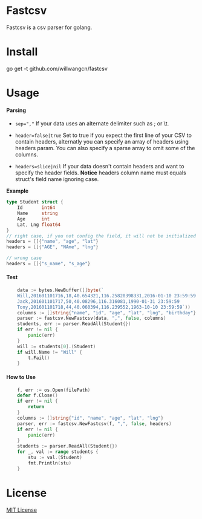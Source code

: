 # Fastcsv
Fastcsv is a csv parser for golang.

# Install
go get -t github.com/willwangcn/fastcsv

# Usage
#### Parsing
- `sep=","` If your data uses an alternate delimiter such as ; or \t.

- `header=false|true`  Set to true if you expect the first line of your CSV to contain headers, alternatly you can specify an array of headers using headers param. You can also specify a sparse array to omit some of the columns.

- `headers=slice|nil` If your data doesn't contain headers and want to specify the header fields.
**Notice** headers column name must equals struct's field name ignoring case.

**Example**

```go
type Student struct {
	Id       int64
	Name     string
	Age      int
	Lat, Lng float64
}
// right case, if you not config the field, it will not be initialized
headers = []{"name", "age", "lat"}
headers = []{"AGE", "NAme", "lng"}

// wrong case
headers = []{"s_name", "s_age"}
```

#### Test
```go
	data := bytes.NewBuffer([]byte(`
	Will,201601101716,18,40.654321,116.25820398331,2016-01-10 23:59:59
    Jack,201601101717,50,40.08296,116.316081,1990-01-31 23:59:59
    Tony,201601101718,44,40.060394,116.239552,1963-10-10 23:59:59`))
	columns := []string{"name", "id", "age", "lat", "lng", "birthday"}
	parser := fastcsv.NewFastcsv(data, ",", false, columns)
	students, err := parser.ReadAll(Student{})
	if err != nil {
		panic(err)
	}
	will := students[0].(Student)
	if will.Name != "Will" {
		t.Fail()
	}
```

#### How to Use
```go
    f, err := os.Open(filePath)
    defer f.Close()
    if err != nil {
        return
    }
    columns := []string{"id", "name", "age", "lat", "lng"}
    parser, err := fastcsv.NewFastcsv(f, ",", false, headers)
	if err != nil {
		panic(err)
	}
    students := parser.ReadAll(Student{})
    for _, val := range students {
        stu := val.(Student)
        fmt.Println(stu)
    }
```

# License 
[MIT License](https://raw.githubusercontent.com/willwangcn/fastcsv/master/LICENSE)

